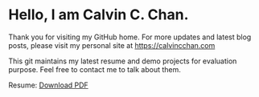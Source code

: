 # Hello, I am Calvin C. Chan.

Thank you for visiting my GitHub home. For more updates and latest blog posts, please visit my personal site at https://calvincchan.com

This git maintains my latest resume and demo projects for evaluation purpose. Feel free to contact me to talk about them.

Resume: [Download PDF](./Resume-Calvin-C-Chan.pdf)
